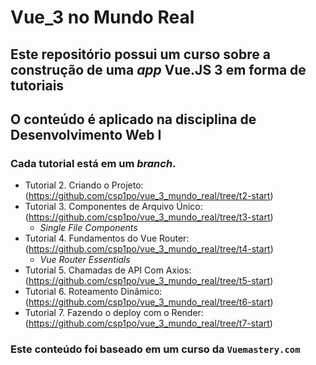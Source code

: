 # Vue_3 no Mundo Real

## Este repositório possui um curso sobre a construção de uma _app_ Vue.JS 3 em forma de tutoriais
## O conteúdo é aplicado na disciplina de Desenvolvimento Web I


### Cada tutorial está em um _branch_.

* Tutorial 2. Criando o Projeto: (https://github.com/csp1po/vue_3_mundo_real/tree/t2-start)
* Tutorial 3. Componentes de Arquivo Único: (https://github.com/csp1po/vue_3_mundo_real/tree/t3-start)
  * _Single File Components_ 
* Tutorial 4. Fundamentos do Vue Router: (https://github.com/csp1po/vue_3_mundo_real/tree/t4-start)
  * _Vue Router Essentials_
* Tutorial 5. Chamadas de API Com Axios: (https://github.com/csp1po/vue_3_mundo_real/tree/t5-start)
* Tutorial 6. Roteamento Dinâmico: (https://github.com/csp1po/vue_3_mundo_real/tree/t6-start)
* Tutorial 7. Fazendo o deploy com o Render: (https://github.com/csp1po/vue_3_mundo_real/tree/t7-start)


### Este conteúdo foi baseado em um curso da `Vuemastery.com`
